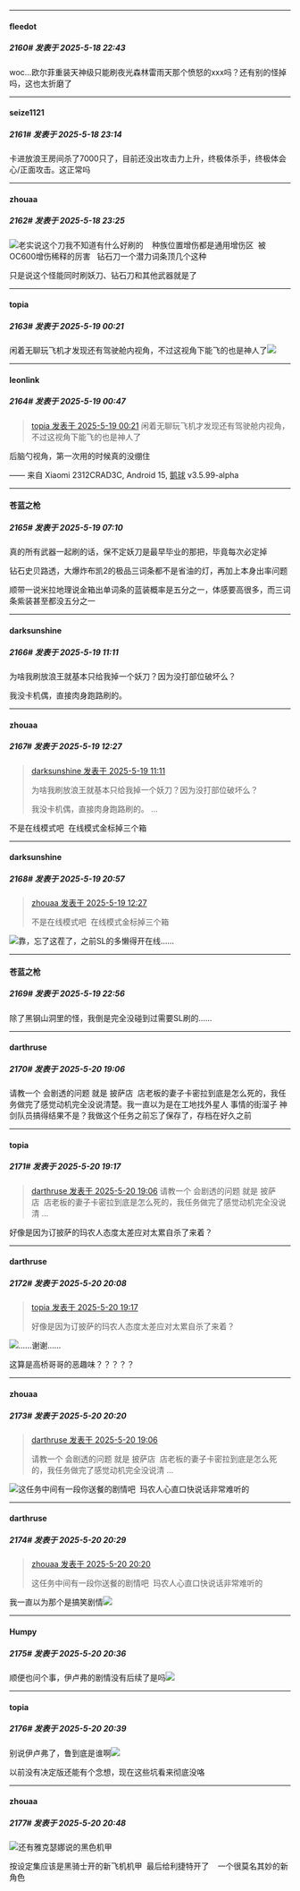 ﻿
*****

####  fleedot  
##### 2160#       发表于 2025-5-18 22:43

woc…欧尔菲重装天神级只能刷夜光森林雷雨天那个愤怒的xxx吗？还有别的怪掉吗，这也太折磨了


*****

####  seize1121  
##### 2161#       发表于 2025-5-18 23:14

卡进放浪王房间杀了7000只了，目前还没出攻击力上升，终极体杀手，终极体会心/正面攻击。这正常吗


*****

####  zhouaa  
##### 2162#       发表于 2025-5-18 23:25

<img src="https://static.stage1st.com/image/smiley/face2017/068.png" referrerpolicy="no-referrer">老实说这个刀我不知道有什么好刷的    种族位置增伤都是通用增伤区  被OC600增伤稀释的厉害   钻石刀一个潜力词条顶几个这种

只是说这个怪能同时刷妖刀、钻石刀和其他武器就是了


*****

####  topia  
##### 2163#       发表于 2025-5-19 00:21

闲着无聊玩飞机才发现还有驾驶舱内视角，不过这视角下能飞的也是神人了<img src="https://static.stage1st.com/image/smiley/face2017/037.png" referrerpolicy="no-referrer">


*****

####  leonlink  
##### 2164#       发表于 2025-5-19 00:47

<blockquote><a href="httphttps://stage1st.com/2b/forum.php?mod=redirect&amp;goto=findpost&amp;pid=67828273&amp;ptid=2204972" target="_blank">topia 发表于 2025-5-19 00:21</a>
闲着无聊玩飞机才发现还有驾驶舱内视角，不过这视角下能飞的也是神人了</blockquote>
后脑勺视角，第一次用的时候真的没绷住

—— 来自 Xiaomi 2312CRAD3C, Android 15, [鹅球](https://www.pgyer.com/xfPejhuq) v3.5.99-alpha


*****

####  苍蓝之枪  
##### 2165#       发表于 2025-5-19 07:10

真的所有武器一起刷的话，保不定妖刀是最早毕业的那把，毕竟每次必定掉

钻石史贝路透，大爆炸布凯2的极品三词条都不是省油的灯，再加上本身出率问题

顺带一说米拉地理说金箱出单词条的蓝装概率是五分之一，体感要高很多，而三词条紫装甚至都没五分之一


*****

####  darksunshine  
##### 2166#       发表于 2025-5-19 11:11

为啥我刷放浪王就基本只给我掉一个妖刀？因为没打部位破坏么？

我没卡机偶，直接肉身跑路刷的。


*****

####  zhouaa  
##### 2167#       发表于 2025-5-19 12:27

<blockquote><a href="httphttps://stage1st.com/2b/forum.php?mod=redirect&amp;goto=findpost&amp;pid=67829101&amp;ptid=2204972" target="_blank">darksunshine 发表于 2025-5-19 11:11</a>

为啥我刷放浪王就基本只给我掉一个妖刀？因为没打部位破坏么？

我没卡机偶，直接肉身跑路刷的。 ...</blockquote>
不是在线模式吧  在线模式金标掉三个箱


*****

####  darksunshine  
##### 2168#       发表于 2025-5-19 20:57

<blockquote><a href="httphttps://stage1st.com/2b/forum.php?mod=redirect&amp;goto=findpost&amp;pid=67829359&amp;ptid=2204972" target="_blank">zhouaa 发表于 2025-5-19 12:27</a>

不是在线模式吧  在线模式金标掉三个箱</blockquote>
<img src="https://static.stage1st.com/image/smiley/face2017/022.png" referrerpolicy="no-referrer">靠，忘了这茬了，之前SL的多懒得开在线……


*****

####  苍蓝之枪  
##### 2169#       发表于 2025-5-19 22:56

除了黑钢山洞里的怪，我倒是完全没碰到过需要SL刷的......


*****

####  darthruse  
##### 2170#       发表于 2025-5-20 19:06

请教一个 会剧透的问题 就是 披萨店  店老板的妻子卡密拉到底是怎么死的，我任务做完了感觉动机完全没说清楚。我一直以为是在工地找外星人 事情的街溜子 神剑队员搞得结果不是？我做这个任务之前忘了保存了，存档在好久之前


*****

####  topia  
##### 2171#       发表于 2025-5-20 19:17

<blockquote><a href="httphttps://stage1st.com/2b/forum.php?mod=redirect&amp;goto=findpost&amp;pid=67833835&amp;ptid=2204972" target="_blank">darthruse 发表于 2025-5-20 19:06</a>
请教一个 会剧透的问题 就是 披萨店  店老板的妻子卡密拉到底是怎么死的，我任务做完了感觉动机完全没说清 ...</blockquote>
好像是因为订披萨的玛农人态度太差应对太累自杀了来着？


*****

####  darthruse  
##### 2172#       发表于 2025-5-20 20:08

<blockquote><a href="httphttps://stage1st.com/2b/forum.php?mod=redirect&amp;goto=findpost&amp;pid=67833874&amp;ptid=2204972" target="_blank">topia 发表于 2025-5-20 19:17</a>

好像是因为订披萨的玛农人态度太差应对太累自杀了来着？</blockquote>
<img src="https://static.stage1st.com/image/smiley/face2017/047.png" referrerpolicy="no-referrer">......谢谢......

这算是高桥哥哥的恶趣味？？？？？


*****

####  zhouaa  
##### 2173#       发表于 2025-5-20 20:20

<blockquote><a href="httphttps://stage1st.com/2b/forum.php?mod=redirect&amp;goto=findpost&amp;pid=67833835&amp;ptid=2204972" target="_blank">darthruse 发表于 2025-5-20 19:06</a>

请教一个 会剧透的问题 就是 披萨店  店老板的妻子卡密拉到底是怎么死的，我任务做完了感觉动机完全没说清 ...</blockquote>
<img src="https://static.stage1st.com/image/smiley/face2017/009.gif" referrerpolicy="no-referrer">这任务中间有一段你送餐的剧情吧  玛农人心直口快说话非常难听的


*****

####  darthruse  
##### 2174#       发表于 2025-5-20 20:29

<blockquote><a href="httphttps://stage1st.com/2b/forum.php?mod=redirect&amp;goto=findpost&amp;pid=67834085&amp;ptid=2204972" target="_blank">zhouaa 发表于 2025-5-20 20:20</a>

这任务中间有一段你送餐的剧情吧  玛农人心直口快说话非常难听的</blockquote>
我一直以为那个是搞笑剧情<img src="https://static.stage1st.com/image/smiley/face2017/009.gif" referrerpolicy="no-referrer">


*****

####  Humpy  
##### 2175#       发表于 2025-5-20 20:36

顺便也问个事，伊卢弗的剧情没有后续了是吗<img src="https://static.stage1st.com/image/smiley/face2017/004.gif" referrerpolicy="no-referrer">

*****

####  topia  
##### 2176#       发表于 2025-5-20 20:39

别说伊卢弗了，鲁到底是谁啊<img src="https://static.stage1st.com/image/smiley/face2017/067.png" referrerpolicy="no-referrer">

以前没有决定版还能有个念想，现在这些坑看来彻底没咯


*****

####  zhouaa  
##### 2177#       发表于 2025-5-20 20:48

<img src="https://static.stage1st.com/image/smiley/face2017/037.png" referrerpolicy="no-referrer">还有雅克瑟娜说的黑色机甲   

按设定集应该是黑骑士开的新飞机机甲  最后给利捷特开了    一个很莫名其妙的新角色

